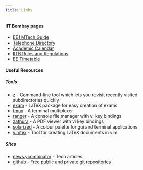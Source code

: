 ```yaml
---
title: Links
---
```


#### IIT Bombay pages

  - [EE1 MTech Guide](/ee1mtech/)
  - [Telephone Directory](http://portal.iitb.ac.in/TelephoneDirectory/)
  - [Academic Calendar](http://www.iitb.ac.in/newacadhome/toacadcalender.jsp)
  - [IITB Rules and Regulations](http://www.iitb.ac.in/newacadhome/rules.jsp)
  - [EE Timetable](https://www.ee.iitb.ac.in/web/schedule/timetable)

#### Useful Resources
##### Tools

  - [z](https://github.com/rupa/z/) - Command-line tool which lets you revisit recently visited subdirectories quickly 
  - [exam](http://www.ctan.org/pkg/exam) - LaTeX package for easy creation of exams
  - [tmux](https://tmux.github.io/) - A terminal multiplexer
  - [ranger](http://ranger.nongnu.org/) - A console file manager with vi key bindings
  - [zathura](https://pwmt.org/projects/zathura/) - A PDF viewer with vi key bindings
  - [solarized](http://ethanschoonover.com/solarized) - A colour palette for gui and terminal applications 
  - [vimtex](https://github.com/lervag/vimtex) - Tool for creating LaTeX documents in vim

##### Sites

  - [news.ycombinator](https://news.ycombinator.com/) - Tech articles
  - [github](https://github.com/) - Free public and private git repositories
